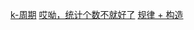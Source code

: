 [k-周期](https://codeforces.com/problemset/problem/1348/B)
[哎呦，统计个数不就好了](https://codeforces.com/problemset/problem/1365/C)
[规律 + 构造](https://codeforces.com/contest/2035/problem/C)
